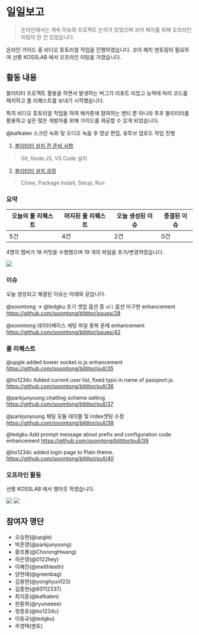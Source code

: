 # 일일보고

> 온라인에서는 계속 이슈와 프로젝트 논의가 있었으며 코어 패치를 위해 오프라인 미팅이 한 건 있었습니다.

온라인 가이드 중 비디오 튜토리얼 작업을 진행하였습니다.
코어 패치 맨토링이 필요하여 선릉 KOSSLAB 에서 오프라인 미팅을 가졌습니다.

## 활동 내용

블리티터 프로젝트 활용을 하면서 발생하는 버그가 리포트 되었고 능력에 따라 코드를 패치하고 풀 리퀘스트를 보내기 시작했습니다. 

특히 비디오 튜토리얼 작업을 하여 해카톤에 참여하는 멘티 뿐 아니라 추후 블리티터를 활용하고 싶은 많은 개발자를 위해 가이드를 제공할 수 있게 되었습니다.

@kafkalen
스크린 녹화 및 오디오 녹음 후 영상 편집, 유투브 업로드 작업 진행

1. [블리티터 설치 전 준비 사항](https://www.youtube.com/watch?v=KAI_bsBqj0Y)

  > Git, Node.JS, VS Code 설치

2. [블리티터 설치 과정](https://www.youtube.com/watch?v=bnkFwKsgWeU)

  > Clone, Package Install, Setup, Run

### 요약

| 오늘의 풀 리퀘스트 | 머지된 풀 리퀘스트 | 오늘 생성된 이슈 | 종결된 이슈 |
| --- | --- | --- | --- |
| 5건 | 4건 | 2건 | 0건 |

4명의 멤버가 18 커밋을 수행했으며 19 개의 파일을 추가/변경하였습니다.

![](https://dl.dropboxusercontent.com/u/53671575/kosshack2016-team8-2016-09-26-1.png)

### 이슈

오늘 생성되고 해결된 이슈는 아래와 같습니다.

@soomtong -> @ledgku
초기 셋업 옵션 중 `all` 옵션 미구현 enhancement https://github.com/soomtong/blititor/issues/28

@soomtong
데이터베이스 세팅 파일 중복 문제 enhancement https://github.com/soomtong/blititor/issues/42

### 풀 리퀘스트

@upgle 
added bower socket.io.js enhancement https://github.com/soomtong/blititor/pull/35

@ho1234c 
Added current user list, fixed typo in name of passport.js. https://github.com/soomtong/blititor/pull/36

@parkjunyoung 
chatting scheme setting https://github.com/soomtong/blititor/pull/37

@parkjunyoung 
채팅 모듈 테이블 및 index셋팅 수정 https://github.com/soomtong/blititor/pull/38

@ledgku 
Add prompt message about prefix and configuration code enhancement https://github.com/soomtong/blititor/pull/39

@ho1234c 
added login page to Plain theme. https://github.com/soomtong/blititor/pull/40

### 오프라인 활동

선릉 KOSSLAB 에서 행아웃 하였습니다.

![](https://dl.dropboxusercontent.com/u/53671575/kosshack2016-team8-2016-09-26-2.png)
![](https://dl.dropboxusercontent.com/u/53671575/kosshack2016-team8-2016-09-26-3.png)

## 참여자 명단

- 오승현(@upgle)
- 박준영(@parkjunyoung)
- 황초롱(@ChorongHwang)
- 하은영(@0122hey)
- 이혜진(@melthleeth)
- 양현재(@greenbag)
- 김용현(@yonghyun123)
- 김종현(@60112337)
- 최지훈(@kafkalen)
- 한륜희(@ryuneeee)
- 정종호(@ho1234c)
- 이동규(@ledgku)
- 주영택(멘토)
